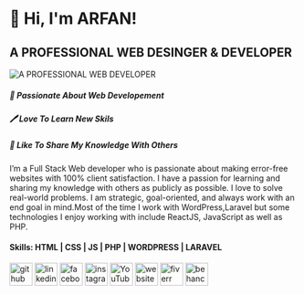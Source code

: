 
# 👋 Hi, I'm ARFAN!

## A PROFESSIONAL WEB DESINGER & DEVELOPER
![A PROFESSIONAL WEB DEVELOPER](https://user-images.githubusercontent.com/58082952/141611230-f1ec133e-9144-4ee6-9c91-48ca5a95f745.jpg)


##### 👑 Passionate About Web Developement
##### 🖊️ Love To Learn New Skils
##### 🎤 Like To Share My Knowledge With Others
I’m a Full Stack Web developer who is passionate about making error-free websites with 100% client satisfaction. I have a passion for learning and sharing my knowledge with others as publicly as possible. I love to solve real-world problems. I am strategic, goal-oriented, and always work with an end goal in mind.Most of the time I work with WordPress,Laravel but some technologies I enjoy working with include ReactJS, JavaScript as well as PHP.

#### Skills: HTML | CSS | JS | PHP | WORDPRESS | LARAVEL 

[<img src='https://cdn.jsdelivr.net/npm/simple-icons@3.0.1/icons/github.svg' alt='github' height='40'>](https://github.com/khan188993)  [<img src='https://cdn.jsdelivr.net/npm/simple-icons@3.0.1/icons/linkedin.svg' alt='linkedin' height='40'>](https://www.linkedin.com/in/www.linkedin.com/in/khan188993/)  [<img src='https://cdn.jsdelivr.net/npm/simple-icons@3.0.1/icons/facebook.svg' alt='facebook' height='40'>](https://www.facebook.com/https://www.facebook.com/profile.php?id=100028765123084)  [<img src='https://cdn.jsdelivr.net/npm/simple-icons@3.0.1/icons/instagram.svg' alt='instagram' height='40'>](https://www.instagram.com/https://www.instagram.com/khan188993//)  [<img src='https://cdn.jsdelivr.net/npm/simple-icons@3.0.1/icons/youtube.svg' alt='YouTube' height='40'>](https://www.youtube.com/channel/https://www.youtube.com/channel/UC2n800bGrvkIewKty5jQpzw)  [<img src='https://cdn.jsdelivr.net/npm/simple-icons@3.0.1/icons/icloud.svg' alt='website' height='40'>](www.arfankhaan.com)  [<img src='https://cdn.jsdelivr.net/npm/simple-icons@3.0.1/icons/fiverr.svg' alt='fiverr' height='40'>](https://www.fiverr.com/onlinearfan)  [<img src='https://cdn.jsdelivr.net/npm/simple-icons@3.0.1/icons/behance.svg' alt='behance' height='40'>](https://www.behance.net/arfankhan3) 

